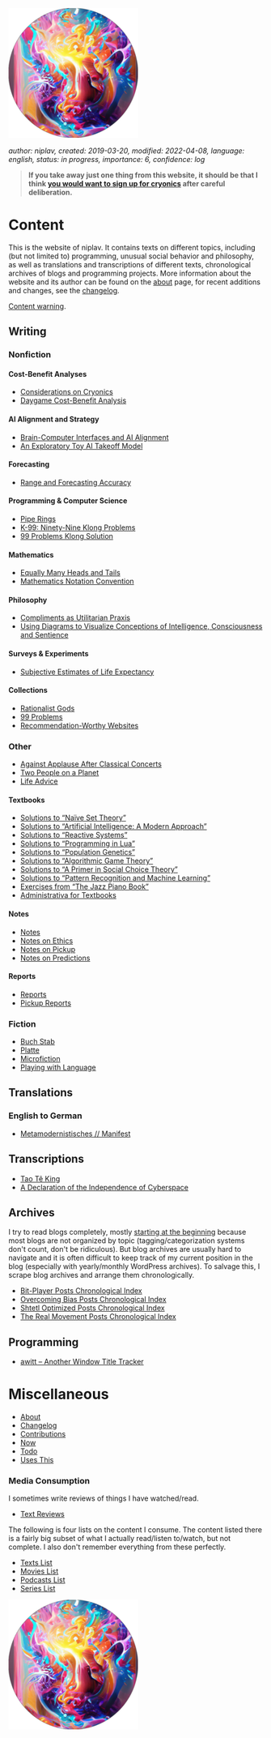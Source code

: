 ![Sol Plav](./favicon.png "kakja kjerbas unjobares")

*author: niplav, created: 2019-03-20, modified: 2022-04-08, language: english, status: in progress, importance: 6, confidence: log*

> __If you take away just one thing from this website,
it should be that I think [you would want to sign up for
cryonics](./considerations_on_cryonics.html) after careful deliberation.__

Content
=======

This is the website of niplav. It contains texts on different topics,
including (but not limited to) programming, unusual social behavior
and philosophy, as well as translations and transcriptions of different
texts, chronological archives of blogs and programming projects. More
information about the website and its author can be found on the
[about](./about.html) page, for recent additions and changes, see the
[changelog](./changelog.html).

[Content warning](./content_warning.html).

Writing
-------

### Nonfiction

#### Cost-Benefit Analyses

* [Considerations on Cryonics](./considerations_on_cryonics.html)
* [Daygame Cost-Benefit Analysis](./daygame_cost_benefit.html)

#### AI Alignment and Strategy

* [Brain-Computer Interfaces and AI Alignment](./bcis_and_alignment.html)
* [An Exploratory Toy AI Takeoff Model](./toy_ai_takeoff_model.html)

#### Forecasting

* [Range and Forecasting Accuracy](./range_and_forecasting_accuracy.html)

#### Programming & Computer Science

* [Pipe Rings](./pipe_rings.html)
* [K-99: Ninety-Nine Klong Problems](./99_klong_problems.html)
* [99 Problems Klong Solution](./99_problems_klong_solution.html)

#### Mathematics

* [Equally Many Heads and Tails](./equally_many_heads_and_tails.html)
* [Mathematics Notation Convention](./mathematics_notation_convention.html)

#### Philosophy

* [Compliments as Utilitarian Praxis](./utilitarian_compliments.html)
* [Using Diagrams to Visualize Conceptions of Intelligence, Consciousness and Sentience](./consciousness_diagram.html)

#### Surveys & Experiments

* [Subjective Estimates of Life Expectancy](./estimated_life_expectancy.html)

#### Collections

* [Rationalist Gods](./rationalist_gods.html)
* [99 Problems](./99_problems_collection.html)
* [Recommendation-Worthy Websites](./sites.html)

### Other

* [Against Applause After Classical Concerts](./against_applause.html)
* [Two People on a Planet](./two_people_on_a_planet.html)
* [Life Advice](./life_advice.html)

#### Textbooks

* [Solutions to “Naïve Set Theory”](./nst_solutions.html)
* [Solutions to “Artificial Intelligence: A Modern Approach”](./aima_solutions.html)
* [Solutions to “Reactive Systems”](./rs_solutions.html)
* [Solutions to “Programming in Lua”](./pil_solutions.html)
* [Solutions to “Population Genetics”](./pg_solutions.html)
* [Solutions to “Algorithmic Game Theory”](./agt_solutions.html)
* [Solutions to “A Primer in Social Choice Theory”](./apisct_solutions.html)
* [Solutions to “Pattern Recognition and Machine Learning”](./praml_solutions.html)
* [Exercises from “The Jazz Piano Book”](./tjpb_exercises.html)
* [Administrativa for Textbooks](./administrativa_for_textbooks.html)

#### Notes

* [Notes](./notes.html)
* [Notes on Ethics](./notes_on_ethics.html)
* [Notes on Pickup](./notes_on_pickup.html)
* [Notes on Predictions](./notes_on_predictions.html)

#### Reports

* [Reports](./reports.html)
* [Pickup Reports](./pickup_reports.html)

### Fiction

* [Buch Stab](./buch_stab.html)
* [Platte](./platte.html)
* [Microfiction](./microfiction.html)
* [Playing with Language](./language.html)

Translations
------------

### English to German

* [Metamodernistisches // Manifest](./metamodernistisches_manifest.html)

Transcriptions
--------------

* [Tao Tê King](./tao_te_king.html)
* [A Declaration of the Independence of Cyberspace](./declaration.html)

Archives
--------

I try to read blogs completely, mostly [starting at the
beginning](https://entirelyuseless.com/2018/06/12/start-at-the-beginning/ "Start at the Beginning")
because most blogs are not organized by topic (tagging/categorization
systems don't count, don't be ridiculous). But blog archives are
usually hard to navigate and it is often difficult to keep track of my
current position in the blog (especially with yearly/monthly WordPress
archives). To salvage this, I scrape blog archives and arrange them
chronologically.

* [Bit-Player Posts Chronological Index](./bp_chrono.html)
* [Overcoming Bias Posts Chronological Index](./ob_chrono.html)
* [Shtetl Optimized Posts Chronological Index](./so_chrono.html)
* [The Real Movement Posts Chronological Index](./trm_chrono.html)

Programming
-----------

* [awitt – Another Window Title Tracker](./awitt.html)

Miscellaneous
=============

* [About](./about.html)
* [Changelog](./changelog.html)
* [Contributions](./contributions.html)
* [Now](./now.html)
* [Todo](./todo.html)
* [Uses This](./uses_this.html)

### Media Consumption

I sometimes write reviews of things I have watched/read.

* [Text Reviews](./text_reviews.html)

The following is four lists on the content I consume. The content listed
there is a fairly big subset of what I actually read/listen to/watch,
but not complete. I also don't remember everything from these perfectly.

* [Texts List](./texts_list.html)
* [Movies List](./movies_list.html)
* [Podcasts List](./podcasts_list.html)
* [Series List](./series_list.html)

![Sol Plav](./favicon.png "kakja kjerbas unjobares")
